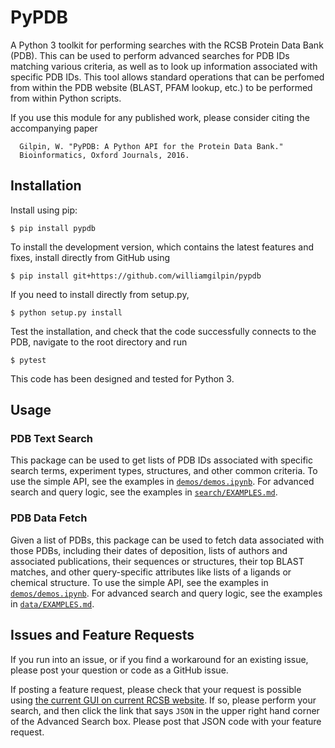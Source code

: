 # PyPDB

A Python 3 toolkit for performing searches with the RCSB Protein Data Bank (PDB). This can be used to perform advanced searches for PDB IDs matching various criteria, as well as to look up information associated with specific PDB IDs. This tool allows standard operations that can be perfomed from within the PDB website (BLAST, PFAM lookup, etc.) to be performed from within Python scripts.

If you use this module for any published work, please consider citing the accompanying paper

      Gilpin, W. "PyPDB: A Python API for the Protein Data Bank."
      Bioinformatics, Oxford Journals, 2016.

## Installation

Install using pip:

    $ pip install pypdb

To install the development version, which contains the latest features and fixes, install directly from GitHub using

    $ pip install git+https://github.com/williamgilpin/pypdb

If you need to  install directly from setup.py,

    $ python setup.py install

Test the installation, and check that the code successfully connects to the PDB, navigate to the root directory and run

    $ pytest

This code has been designed and tested for Python 3.

## Usage

### PDB Text Search
This package can be used to get lists of PDB IDs associated with specific search terms, experiment types, structures, and other common criteria. To use the simple API, see the examples in [`demos/demos.ipynb`](demos/demos.ipynb). For advanced search and query logic, see the examples in [`search/EXAMPLES.md`](pypdb/clients/search/EXAMPLES.md).

### PDB Data Fetch
Given a list of PDBs, this package can be used to fetch data associated with those PDBs, including their dates of deposition, lists of authors and associated publications, their sequences or structures, their top BLAST matches, and other query-specific attributes like lists of a ligands or chemical structure.  To use the simple API, see the examples in [`demos/demos.ipynb`](demos/demos.ipynb). For advanced search and query logic, see the examples in [`data/EXAMPLES.md`](pypdb/clients/data/EXAMPLES.md).

## Issues and Feature Requests

If you run into an issue, or if you find a workaround for an existing issue, please post your question or code as a GitHub issue.

If posting a feature request, please check that your request is possible using [the current GUI on current RCSB website](https://www.rcsb.org/search/advanced). If so, please perform your search, and then click the link that says `JSON` in the upper right hand corner of the Advanced Search box. Please post that JSON code with your feature request.




